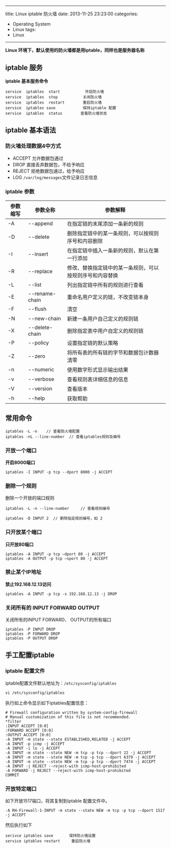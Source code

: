 ﻿----
title: Linux iptable 防火墙
date: 2013-11-25 23:23:00
categories: 
- Operating System
- Linux
tags:
- Linux
----

**Linux 环境下，默认使用的防火墙都是用iptable，同样也是服务器名称**

## iptable 服务
**iptable 基本服务命令**
```
service  iptables  start           开启防火墙
service  iptables  stop           关闭防火墙
service  iptables  restart        重启防火墙
service  iptables save            保持iptable 配置
service  iptables  status        查看防火墙状态
```

## iptable 基本语法

### 防火墙处理数据4中方式
* ACCEPT
允许数据包通过
* DROP
直接丢弃数据包，不给予响应
* REJECT
拒绝数据包通过，给予响应
* LOG
`/var/log/messages`文件记录日志信息


### iptable 参数

参数缩写 | 参数全称 | 参数解释
--- |---|---
-A  |  --append  | 在指定链的末尾添加一条新的规则
-D  |  --delete  | 删除指定链中的某一条规则，可以按规则序号和内容删除
-I  |  --insert  | 在指定链中插入一条新的规则，默认在第一行添加
-R  |  --replace |   修改、替换指定链中的某一条规则，可以按规则序号和内容替换
-L  |  --list    |   列出指定链中所有的规则进行查看
-E  |  --rename-chain |  重命名用户定义的链，不改变链本身
-F  |  --flush  | 清空
-N  |  --new-chain | 新建一条用户自己定义的规则链
-X  |  --delete-chain | 删除指定表中用户自定义的规则链
-P  |  --policy|  设置指定链的默认策略
-Z  |  --zero |  将所有表的所有链的字节和数据包计数器清零
-n  |  --numeric | 使用数字形式显示输出结果
-v  |  --verbose | 查看规则表详细信息的信息
-V  |  --version | 查看版本
-h  |  --help | 获取帮助


## 常用命令
```
iptables -L -n    // 查看防火墙配置
iptables -nL --line-number  // 查看iptables规则及编号
```

### 开放一个端口
**开启8000端口**
```
iptables -I INPUT -p tcp --dport 8000 -j ACCEPT
```
### 删除一个规则 
删除一个开放的端口规则
```
iptables -L -n --line-number     // 查看规则编号

iptables -D INPUT 2  // 删除指定规则编号，如 2
```


### 只开放某个端口
**只开放80端口**
```
iptables -A INPUT -p tcp –dport 80 -j ACCEPT
iptables -A OUTPUT -p tcp –sport 80 -j ACCEPT
```
### 禁止某个IP地址
**禁止192.168.12.13访问**
```
iptables -A INPUT -p tcp -s 192.168.12.13 -j DROP
```

### 关闭所有的 INPUT FORWARD OUTPUT

关闭所有的INPUT FORWARD、 OUTPUT的所有端口
```
iptables -P INPUT DROP
iptables -P FORWARD DROP
iptables -P OUTPUT DROP
```


## 手工配置iptable
### iptable 配置文件
iptable配置文件默认地址为：`/etc/sysconfig/iptables`
```
vi /etc/sysconfig/iptables
```
执行如上命令显示如下iptables配置信息：
```
# Firewall configuration written by system-config-firewall
# Manual customization of this file is not recommended.
*filter
:INPUT ACCEPT [0:0]
:FORWARD ACCEPT [0:0]
:OUTPUT ACCEPT [0:0]
-A INPUT -m state --state ESTABLISHED,RELATED -j ACCEPT
-A INPUT -p icmp -j ACCEPT
-A INPUT -i lo -j ACCEPT
-A INPUT -m state --state NEW -m tcp -p tcp --dport 22 -j ACCEPT
-A INPUT -m state --state NEW -m tcp -p tcp --dport 6379 -j ACCEPT
-A INPUT -m state --state NEW -m tcp -p tcp --dport 7474 -j ACCEPT
-A INPUT -j REJECT --reject-with icmp-host-prohibited
-A FORWARD -j REJECT --reject-with icmp-host-prohibited
COMMIT
```

### 开放特定端口
如下开放1517端口，将其复制到iptable 配置文件中。
```
-A RH-Firewall-1-INPUT -m state --state NEW -m tcp -p tcp --dport 1517 -j ACCEPT
```
然后执行如下
```
serivce iptables save       保持防火墙设置
service iptables restart     重启防火墙
```



 
